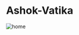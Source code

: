 # Ashok-Vatika
![home](https://user-images.githubusercontent.com/78539823/142730784-ecbc1ea6-461a-48db-a764-98c8bd374a50.jpeg)

